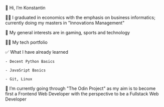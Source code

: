 👋 Hi, I’m Konstantin

🧑‍🎓 I graduated in economics with the emphasis on business informatics; currently doing my masters in "Innovations Management"

👀 My general interests are in gaming, sports and technology
  

👨‍💻 My tech portfolio

  ✅ What I have already learned
  
    - Decent Python Basics
    
    - JavaSript Basics
    
    - Git, Linux
      
  🌱 I’m currently going through "The Odin Project" as my aim is to become first a Frontend Web Developer with the perspective to be a Fullstack Web Developer


<!---
scuddi/scuddi is a ✨ special ✨ repository because its `README.md` (this file) appears on your GitHub profile.
You can click the Preview link to take a look at your changes.
--->
